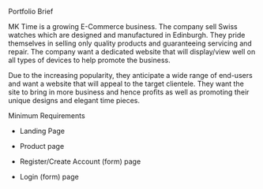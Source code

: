 Portfolio Brief 

MK Time is a growing E-Commerce business. The company sell Swiss watches which are designed and manufactured in Edinburgh. They pride themselves in selling only quality products and guaranteeing servicing and repair. The company want a dedicated website that will display/view well on all types of devices to help promote the business.

Due to the increasing popularity, they anticipate a wide range of end-users and want a website that will appeal to the target clientele. They want the site to bring in more business and hence profits as well as promoting their unique designs and elegant time pieces.



Minimum Requirements 
- Landing Page

- Product page

- Register/Create Account (form) page

- Login (form) page
